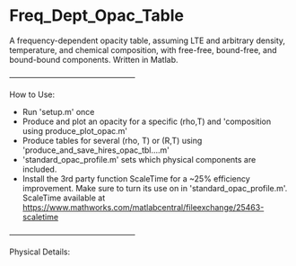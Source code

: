 # Freq_Dept_Opac_Table

A frequency-dependent opacity table, assuming LTE and arbitrary density, temperature, and chemical composition, with free-free, bound-free, and bound-bound components.
Written in Matlab.

————————————————

How to Use:
- Run 'setup.m' once
- Produce and plot an opacity for a specific (rho,T) and 'composition using produce_plot_opac.m'
- Produce tables for several (rho, T) or (R,T) using 'produce_and_save_hires_opac_tbl….m'
- 'standard_opac_profile.m' sets which physical components are included.
- Install the 3rd party function ScaleTime for a ~25% efficiency improvement. Make sure to turn its use on in 'standard_opac_profile.m'.
ScaleTime available at https://www.mathworks.com/matlabcentral/fileexchange/25463-scaletime

————————————————

Physical Details:

